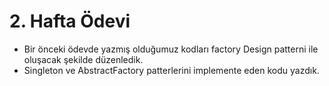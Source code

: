 # 2. Hafta Ödevi
* Bir önceki ödevde yazmış olduğumuz kodları factory Design patterni ile oluşacak şekilde düzenledik.
* Singleton ve AbstractFactory patterlerini implemente eden kodu yazdık.
